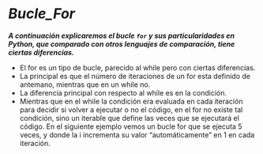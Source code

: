 # **_Bucle_For_**

**_A continuación explicaremos el bucle ```for``` y sus particularidades en Python, que comparado con otros lenguajes de comparación, tiene ciertas diferencias._**

- El for es un tipo de bucle, parecido al while pero con ciertas diferencias.
- La principal es que el número de iteraciones de un for esta definido de antemano, mientras que en un while no.
- La diferencia principal con respecto al while es en la condición.
- Mientras que en el while la condición era evaluada en cada iteración para decidir si volver a ejecutar o no el código, en el for no existe tal condición, sino un iterable que define las veces que se ejecutará el código. En el siguiente ejemplo vemos un bucle for que se ejecuta 5 veces, y donde la i incrementa su valor “automáticamente” en 1 en cada iteración.
